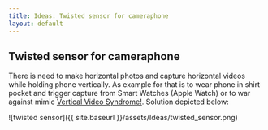```yaml
---
title: Ideas: Twisted sensor for cameraphone 
layout: default
---
```


## Twisted sensor for cameraphone 

There is need to make horizontal photos and capture horizontal videos while holding phone vertically. As example for that is to wear phone in shirt pocket and trigger capture from Smart Watches (Apple Watch) or to war against mimic [Vertical Video Syndrome!](https://www.youtube.com/watch?v=Bt9zSfinwFA). Solution depicted below:

![twisted sensor]({{ site.baseurl }}/assets/Ideas/twisted_sensor.png)


